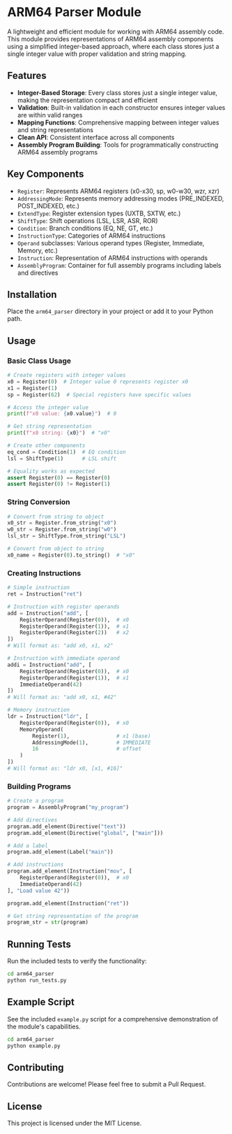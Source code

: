 # ARM64 Parser Module

A lightweight and efficient module for working with ARM64 assembly code. This module provides representations of ARM64 assembly components using a simplified integer-based approach, where each class stores just a single integer value with proper validation and string mapping.

## Features

- **Integer-Based Storage**: Every class stores just a single integer value, making the representation compact and efficient
- **Validation**: Built-in validation in each constructor ensures integer values are within valid ranges
- **Mapping Functions**: Comprehensive mapping between integer values and string representations
- **Clean API**: Consistent interface across all components
- **Assembly Program Building**: Tools for programmatically constructing ARM64 assembly programs

## Key Components

- `Register`: Represents ARM64 registers (x0-x30, sp, w0-w30, wzr, xzr)
- `AddressingMode`: Represents memory addressing modes (PRE_INDEXED, POST_INDEXED, etc.)
- `ExtendType`: Register extension types (UXTB, SXTW, etc.)
- `ShiftType`: Shift operations (LSL, LSR, ASR, ROR)
- `Condition`: Branch conditions (EQ, NE, GT, etc.)
- `InstructionType`: Categories of ARM64 instructions
- `Operand` subclasses: Various operand types (Register, Immediate, Memory, etc.)
- `Instruction`: Representation of ARM64 instructions with operands
- `AssemblyProgram`: Container for full assembly programs including labels and directives

## Installation

Place the `arm64_parser` directory in your project or add it to your Python path.

## Usage

### Basic Class Usage

```python
# Create registers with integer values
x0 = Register(0)  # Integer value 0 represents register x0
x1 = Register(1)
sp = Register(62)  # Special registers have specific values

# Access the integer value
print(f"x0 value: {x0.value}")  # 0

# Get string representation
print(f"x0 string: {x0}")  # "x0"

# Create other components
eq_cond = Condition(1)  # EQ condition
lsl = ShiftType(1)      # LSL shift

# Equality works as expected
assert Register(0) == Register(0)
assert Register(0) != Register(1)
```

### String Conversion

```python
# Convert from string to object
x0_str = Register.from_string("x0")
w0_str = Register.from_string("w0")
lsl_str = ShiftType.from_string("LSL")

# Convert from object to string
x0_name = Register(0).to_string()  # "x0"
```

### Creating Instructions

```python
# Simple instruction
ret = Instruction("ret")

# Instruction with register operands
add = Instruction("add", [
    RegisterOperand(Register(0)),  # x0
    RegisterOperand(Register(1)),  # x1
    RegisterOperand(Register(2))   # x2
])
# Will format as: "add x0, x1, x2"

# Instruction with immediate operand
addi = Instruction("add", [
    RegisterOperand(Register(0)),  # x0
    RegisterOperand(Register(1)),  # x1
    ImmediateOperand(42)
])
# Will format as: "add x0, x1, #42"

# Memory instruction
ldr = Instruction("ldr", [
    RegisterOperand(Register(0)),  # x0
    MemoryOperand(
        Register(1),               # x1 (base)
        AddressingMode(1),         # IMMEDIATE
        16                         # offset
    )
])
# Will format as: "ldr x0, [x1, #16]"
```

### Building Programs

```python
# Create a program
program = AssemblyProgram("my_program")

# Add directives
program.add_element(Directive("text"))
program.add_element(Directive("global", ["main"]))

# Add a label
program.add_element(Label("main"))

# Add instructions
program.add_element(Instruction("mov", [
    RegisterOperand(Register(0)),  # x0
    ImmediateOperand(42)
], "Load value 42"))

program.add_element(Instruction("ret"))

# Get string representation of the program
program_str = str(program)
```

## Running Tests

Run the included tests to verify the functionality:

```bash
cd arm64_parser
python run_tests.py
```

## Example Script

See the included `example.py` script for a comprehensive demonstration of the module's capabilities.

```bash
cd arm64_parser
python example.py
```

## Contributing

Contributions are welcome! Please feel free to submit a Pull Request.

## License

This project is licensed under the MIT License. 